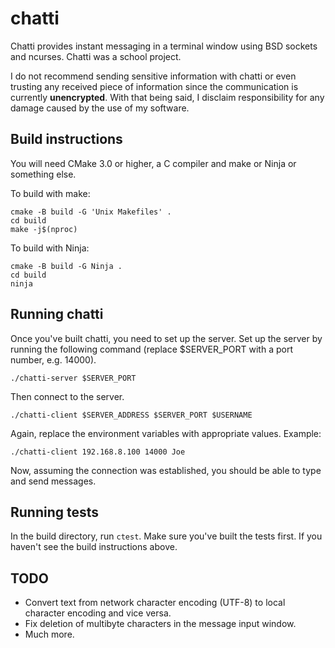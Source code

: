 # chatti

Chatti provides instant messaging in a terminal window using BSD sockets and ncurses. Chatti was a school project.

I do not recommend sending sensitive information with chatti or even trusting any received piece of information since the communication is currently __unencrypted__. With that being said, I disclaim responsibility for any damage caused by the use of my software.

## Build instructions

You will need CMake 3.0 or higher, a C compiler and make or Ninja or something else.

To build with make:

    cmake -B build -G 'Unix Makefiles' .
    cd build
    make -j$(nproc)

To build with Ninja:

    cmake -B build -G Ninja .
    cd build
    ninja

## Running chatti

Once you've built chatti, you need to set up the server. Set up
the server by running the following command (replace $SERVER_PORT with a port number, e.g. 14000).

    ./chatti-server $SERVER_PORT

Then connect to the server. 

    ./chatti-client $SERVER_ADDRESS $SERVER_PORT $USERNAME

Again, replace the environment variables with appropriate values. Example:

    ./chatti-client 192.168.8.100 14000 Joe

Now, assuming the connection was established, you should be able to type and send messages.

## Running tests

In the build directory, run `ctest`. Make sure you've built the tests first. If you haven't see the build instructions above.


## TODO

- Convert text from network character encoding (UTF-8) to local character encoding and vice versa.
- Fix deletion of multibyte characters in the message input window.
- Much more.
